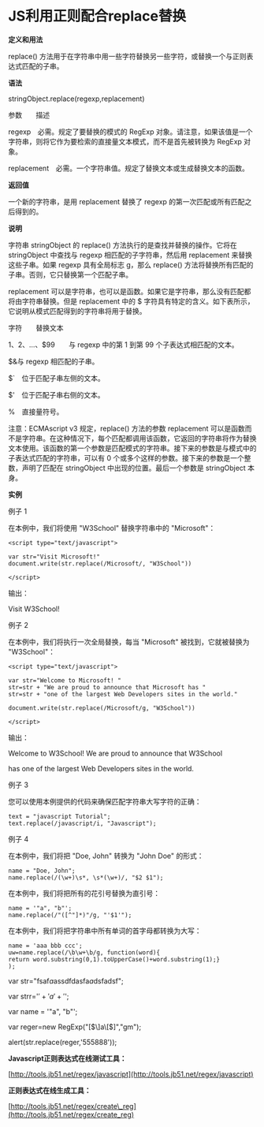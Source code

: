 # JS利用正则配合replace替换

**定义和用法**

replace\(\) 方法用于在字符串中用一些字符替换另一些字符，或替换一个与正则表达式匹配的子串。

**语法**

stringObject.replace\(regexp,replacement\)

参数　　描述

regexp　必需。规定了要替换的模式的 RegExp 对象。请注意，如果该值是一个字符串，则将它作为要检索的直接量文本模式，而不是首先被转换为 RegExp 对象。

replacement　必需。一个字符串值。规定了替换文本或生成替换文本的函数。

**返回值**

一个新的字符串，是用 replacement 替换了 regexp 的第一次匹配或所有匹配之后得到的。

**说明**

字符串 stringObject 的 replace\(\) 方法执行的是查找并替换的操作。它将在 stringObject 中查找与 regexp 相匹配的子字符串，然后用 replacement 来替换这些子串。如果 regexp 具有全局标志 g，那么 replace\(\) 方法将替换所有匹配的子串。否则，它只替换第一个匹配子串。

replacement 可以是字符串，也可以是函数。如果它是字符串，那么没有匹配都将由字符串替换。但是 replacement 中的 $ 字符具有特定的含义。如下表所示，它说明从模式匹配得到的字符串将用于替换。

字符　　替换文本

$1、$2、...、$99　　与 regexp 中的第 1 到第 99 个子表达式相匹配的文本。

$&与 regexp 相匹配的子串。

$\`　位于匹配子串左侧的文本。

$'　位于匹配子串右侧的文本。

%　直接量符号。

注意：ECMAscript v3 规定，replace\(\) 方法的参数 replacement 可以是函数而不是字符串。在这种情况下，每个匹配都调用该函数，它返回的字符串将作为替换文本使用。该函数的第一个参数是匹配模式的字符串。接下来的参数是与模式中的子表达式匹配的字符串，可以有 0 个或多个这样的参数。接下来的参数是一个整数，声明了匹配在 stringObject 中出现的位置。最后一个参数是 stringObject 本身。

**实例**

例子 1

在本例中，我们将使用 "W3School" 替换字符串中的 "Microsoft"：

```
<script type="text/javascript"> 

var str="Visit Microsoft!" 
document.write(str.replace(/Microsoft/, "W3School")) 

</script>
```

输出：

Visit W3School!

例子 2

在本例中，我们将执行一次全局替换，每当 "Microsoft" 被找到，它就被替换为 "W3School"：

```
<script type="text/javascript"> 

var str="Welcome to Microsoft! " 
str=str + "We are proud to announce that Microsoft has " 
str=str + "one of the largest Web Developers sites in the world." 

document.write(str.replace(/Microsoft/g, "W3School")) 

</script>
```

输出：

Welcome to W3School! We are proud to announce that W3School

has one of the largest Web Developers sites in the world.

例子 3

您可以使用本例提供的代码来确保匹配字符串大写字符的正确：

```
text = "javascript Tutorial"; 
text.replace(/javascript/i, "Javascript");
```

例子 4

在本例中，我们将把 "Doe, John" 转换为 "John Doe" 的形式：

```
name = "Doe, John"; 
name.replace(/(\w+)\s*, \s*(\w+)/, "$2 $1");
```

在本例中，我们将把所有的花引号替换为直引号：

```
name = '"a", "b"'; 
name.replace(/"([^"]*)"/g, "'$1'");
```

在本例中，我们将把字符串中所有单词的首字母都转换为大写：

```
name = 'aaa bbb ccc'; 
uw=name.replace(/\b\w+\b/g, function(word){ 
return word.substring(0,1).toUpperCase()+word.substring(1);} 
);
```

var str="fsaf$a$assdfdasfa$a$dsfadsf";

var strr='$'+'a'+'$';

var name = '"a", "b"';

var reger=new RegExp\("\[$\]a\[$\]","gm"\);

alert\(str.replace\(reger,'555888'\)\);

**Javascript正则表达式在线测试工具：**

[http://tools.jb51.net/regex/javascript](http://tools.jb51.net/regex/javascript)

**正则表达式在线生成工具：**

[http://tools.jb51.net/regex/create\_reg](http://tools.jb51.net/regex/create_reg)


